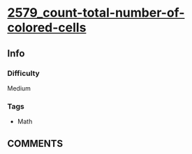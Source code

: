 # [2579_count-total-number-of-colored-cells](https://leetcode.com/problems/count-total-number-of-colored-cells/)

## Info

### Difficulty

Medium

### Tags

- Math

## __COMMENTS__

> 
